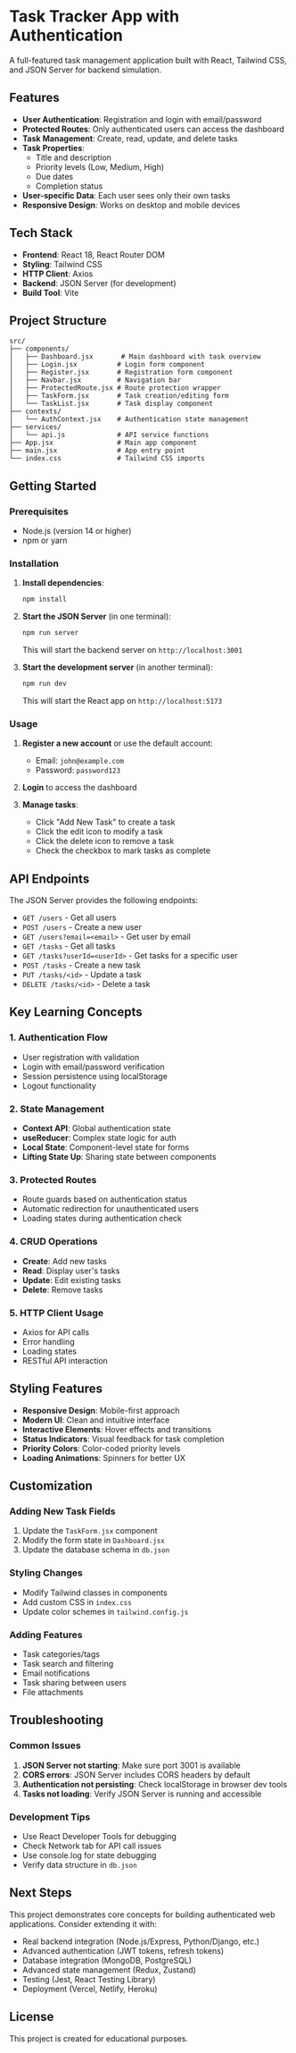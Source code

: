 # Task Tracker App with Authentication

A full-featured task management application built with React, Tailwind CSS, and JSON Server for backend simulation.

## Features

- **User Authentication**: Registration and login with email/password
- **Protected Routes**: Only authenticated users can access the dashboard
- **Task Management**: Create, read, update, and delete tasks
- **Task Properties**:
  - Title and description
  - Priority levels (Low, Medium, High)
  - Due dates
  - Completion status
- **User-specific Data**: Each user sees only their own tasks
- **Responsive Design**: Works on desktop and mobile devices

## Tech Stack

- **Frontend**: React 18, React Router DOM
- **Styling**: Tailwind CSS
- **HTTP Client**: Axios
- **Backend**: JSON Server (for development)
- **Build Tool**: Vite

## Project Structure

```
src/
├── components/
│   ├── Dashboard.jsx       # Main dashboard with task overview
│   ├── Login.jsx          # Login form component
│   ├── Register.jsx       # Registration form component
│   ├── Navbar.jsx         # Navigation bar
│   ├── ProtectedRoute.jsx # Route protection wrapper
│   ├── TaskForm.jsx       # Task creation/editing form
│   └── TaskList.jsx       # Task display component
├── contexts/
│   └── AuthContext.jsx    # Authentication state management
├── services/
│   └── api.js             # API service functions
├── App.jsx                # Main app component
├── main.jsx               # App entry point
└── index.css              # Tailwind CSS imports
```

## Getting Started

### Prerequisites

- Node.js (version 14 or higher)
- npm or yarn

### Installation

1. **Install dependencies**:
   ```bash
   npm install
   ```

2. **Start the JSON Server** (in one terminal):
   ```bash
   npm run server
   ```
   This will start the backend server on `http://localhost:3001`

3. **Start the development server** (in another terminal):
   ```bash
   npm run dev
   ```
   This will start the React app on `http://localhost:5173`

### Usage

1. **Register a new account** or use the default account:
   - Email: `john@example.com`
   - Password: `password123`

2. **Login** to access the dashboard

3. **Manage tasks**:
   - Click "Add New Task" to create a task
   - Click the edit icon to modify a task
   - Click the delete icon to remove a task
   - Check the checkbox to mark tasks as complete

## API Endpoints

The JSON Server provides the following endpoints:

- `GET /users` - Get all users
- `POST /users` - Create a new user
- `GET /users?email=<email>` - Get user by email
- `GET /tasks` - Get all tasks
- `GET /tasks?userId=<userId>` - Get tasks for a specific user
- `POST /tasks` - Create a new task
- `PUT /tasks/<id>` - Update a task
- `DELETE /tasks/<id>` - Delete a task

## Key Learning Concepts

### 1. Authentication Flow
- User registration with validation
- Login with email/password verification
- Session persistence using localStorage
- Logout functionality

### 2. State Management
- **Context API**: Global authentication state
- **useReducer**: Complex state logic for auth
- **Local State**: Component-level state for forms
- **Lifting State Up**: Sharing state between components

### 3. Protected Routes
- Route guards based on authentication status
- Automatic redirection for unauthenticated users
- Loading states during authentication check

### 4. CRUD Operations
- **Create**: Add new tasks
- **Read**: Display user's tasks
- **Update**: Edit existing tasks
- **Delete**: Remove tasks

### 5. HTTP Client Usage
- Axios for API calls
- Error handling
- Loading states
- RESTful API interaction

## Styling Features

- **Responsive Design**: Mobile-first approach
- **Modern UI**: Clean and intuitive interface
- **Interactive Elements**: Hover effects and transitions
- **Status Indicators**: Visual feedback for task completion
- **Priority Colors**: Color-coded priority levels
- **Loading Animations**: Spinners for better UX

## Customization

### Adding New Task Fields
1. Update the `TaskForm.jsx` component
2. Modify the form state in `Dashboard.jsx`
3. Update the database schema in `db.json`

### Styling Changes
- Modify Tailwind classes in components
- Add custom CSS in `index.css`
- Update color schemes in `tailwind.config.js`

### Adding Features
- Task categories/tags
- Task search and filtering
- Email notifications
- Task sharing between users
- File attachments

## Troubleshooting

### Common Issues

1. **JSON Server not starting**: Make sure port 3001 is available
2. **CORS errors**: JSON Server includes CORS headers by default
3. **Authentication not persisting**: Check localStorage in browser dev tools
4. **Tasks not loading**: Verify JSON Server is running and accessible

### Development Tips

- Use React Developer Tools for debugging
- Check Network tab for API call issues
- Use console.log for state debugging
- Verify data structure in `db.json`

## Next Steps

This project demonstrates core concepts for building authenticated web applications. Consider extending it with:

- Real backend integration (Node.js/Express, Python/Django, etc.)
- Advanced authentication (JWT tokens, refresh tokens)
- Database integration (MongoDB, PostgreSQL)
- Advanced state management (Redux, Zustand)
- Testing (Jest, React Testing Library)
- Deployment (Vercel, Netlify, Heroku)

## License

This project is created for educational purposes.
